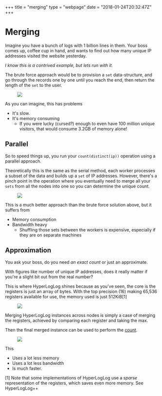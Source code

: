 +++
title = "merging"
type = "webpage"
date = "2018-01-24T20:32:47Z"
+++

# Merging

Imagine you have a bunch of logs with 1 billion lines in them. Your boss comes up, coffee cup in hand, and wants to find out how many unique IP addresses visited the website yesterday.

_I know this is a contrived example, but lets run with it._

The brute force approach would be to provision a `set` data-structure, and go through the records one by one until you reach the end, then return the length of the `set` to the user.

<figure class="figure" style="margin-top:10px; margin-bottom:10px;">
    <img class="figure-img img-fluid" src="/img/merge1.png" />
</figure>

As you can imagine, this has problems

* It's slow. 
* It's memory consuming
  * If you were lucky (cursed?) enough to even have 100 million unique visitors, that would consume 3.2GB of memory alone!

## Parallel 

  So to speed things up, you run your `count(distinct(ip))` operation using a parallel approach.  

  Theoretically this is the same as the serial method, each worker processes a subset of the data and builds up a `set` of IP addresses. However, there's a pinch point in the operation where you eventually need to merge all your `sets` from all the nodes into one so you can determine the unique count. 

<figure class="figure" style="margin-top:10px; margin-bottom:10px;">
    <img class="figure-img img-fluid" src="/img/merge2.png" />
</figure>

 This is a much better approach than the brute force solution above, but it suffers from

* Memory consumption 
* Bandwidth heavy 
  * Shuffling those sets between the workers is expensive, especially if they are on separate machines

## Approximation

You ask your boss, do you need _an exact count_ or just an approximate. 

With figures like number of unique IP addresses, does it really matter if you're a slight bit out from the real number? 

This is where HyperLogLog shines because as you've seen, the core is the registers is just an array of bytes. With the top precision (16) making 65,536 registers available for use, the memory used is just 512KiB[1]

<figure class="figure" style="margin-top:10px; margin-bottom:10px;">
    <img class="figure-img img-fluid" src="/img/merge3.png" />
</figure>


Merging HyperLogLog instances across nodes is simply a case of merging the registers, achieved by comparing each register and taking the max. 

Then the final merged instance can be used to perform the [count](counting).

<figure class="figure" style="margin-top:10px; margin-bottom:10px; display:block !important">
    <img class="figure-img img-fluid" style="margin-left:auto; margin-right:auto; display:block;" src="/img/merge4.png" />
</figure>



This

* Uses a lot less memory
* Uses a lot less bandwidth 
* Is much faster. 


[1] Note that some implementations of HyperLogLog use a _sparse_ representation of the registers, which saves even more memory. See HyperLogLog++